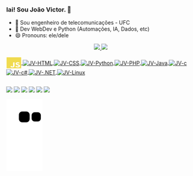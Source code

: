 ### Iai! Sou João Victor. 👋


- 🔭 Sou engenheiro de telecomunicações - UFC
- 🌱 Dev WebDev e Python (Automações, IA, Dados, etc)
- 😄 Pronouns: ele/dele
<div align="center">
  <a href="https://github.com/jv-pinheiro">
  <img height="175em" src="https://github-readme-stats.vercel.app/api?username=jv-pinheiro&show_icons=true&theme=dark&include_all_commits=true&count_private=true"/>
  <img height="175em" src="https://github-readme-stats.vercel.app/api/top-langs/?username=jv-pinheiro&layout=compact&langs_count=7&theme=dark"/>
</div>
<div style="display: inline_block"><br>
  <img align="center" alt="JV-Js" height="30" width="40" src="https://raw.githubusercontent.com/devicons/devicon/master/icons/javascript/javascript-plain.svg">
  <img align="center" alt="JV-HTML" height="30" width="40" src="https://cdn.jsdelivr.net/gh/devicons/devicon/icons/html5/html5-original.svg">
  <img align="center" alt="JV-CSS" height="30" width="40" src="https://cdn.jsdelivr.net/gh/devicons/devicon/icons/css3/css3-original.svg">
  <img align="center" alt="JV-Python" height="30" width="40" src="https://cdn.jsdelivr.net/gh/devicons/devicon/icons/python/python-original.svg">
  <img align="center" alt="JV-PHP" height="40" width="40" src="https://cdn.jsdelivr.net/gh/devicons/devicon/icons/php/php-original.svg" />
  <img align="center" alt="JV-Java" height="40" width="40" src="https://cdn.jsdelivr.net/gh/devicons/devicon/icons/java/java-original-wordmark.svg" />
  <img align="center" alt="JV-c" height="40" width="40" src="https://cdn.jsdelivr.net/gh/devicons/devicon/icons/c/c-original.svg" />
  <img align="center" alt="JV-c#" height="40" width="40" src="https://cdn.jsdelivr.net/gh/devicons/devicon@latest/icons/csharp/csharp-original.svg" />
  <img align="center" alt="JV-.NET" height="40" width="40" src="https://cdn.jsdelivr.net/gh/devicons/devicon@latest/icons/dot-net/dot-net-plain-wordmark.svg" />
  <img align="center" alt="JV-Linux" height="40" width="40" src="https://cdn.jsdelivr.net/gh/devicons/devicon/icons/linux/linux-original.svg" />
</div>

##
  
<div>
  <a href="https://www.linkedin.com/in/jv-pinheiro" target="_blank"><img src="https://img.shields.io/badge/-LinkedIn-%230077B5?style=for-the-badge&logo=linkedin&logoColor=white" target="_blank"></a>
  <a href="https://www.youtube.com/@jvpinheiro_" target="_blank"><img src="https://img.shields.io/badge/YouTube-FF0000?style=for-the-badge&logo=youtube&logoColor=white" target="_blank"></a>
  <a href="https://instagram.com/jvpinheiro.py" target="_blank"><img src="https://img.shields.io/badge/-Instagram-%23E4405F?style=for-the-badge&logo=instagram&logoColor=white" target="_blank"></a> 
  <a href = "mailto:jvpinheiro@alu.ufc.br"><img src="https://img.shields.io/badge/-Gmail-%23333?style=for-the-badge&logo=gmail&logoColor=white" target="_blank"></a>
  <a href = "https://www.facebook.com/jvspinheiro"><img src="https://img.shields.io/badge/Facebook-1877F2?style=for-the-badge&logo=facebook&logoColor=white" target="_blank"></a>
  <a href = "https://twitter.com/jvpinheiro95"><img src="https://img.shields.io/badge/Twitter-1DA1F2?style=for-the-badge&logo=twitter&logoColor=white" target="_blank"></a>
</div>
  
![Snake animation](https://github.com/jv-pinheiro/jv-pinheiro/blob/output/github-contribution-grid-snake.svg)
